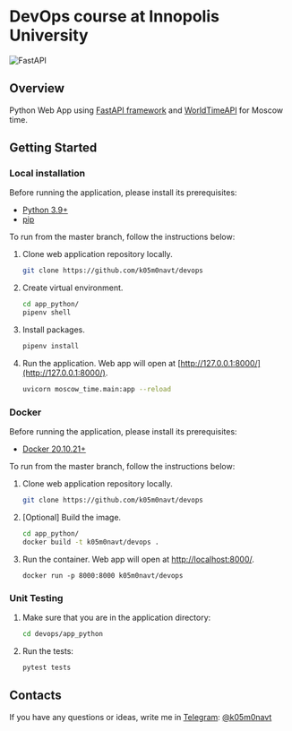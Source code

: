 # DevOps course at Innopolis University

![FastAPI](https://img.shields.io/badge/FastAPI-005571?style=for-the-badge&logo=fastapi)

## Overview

Python Web App using [FastAPI framework](https://fastapi.tiangolo.com) and [WorldTimeAPI](http://worldtimeapi.org) for Moscow time.

## Getting Started

### Local installation

Before running the application, please install its prerequisites:

- [Python 3.9+](https://www.python.org/downloads/)
- [pip](https://pip.pypa.io/en/stable/installation/)

To run from the master branch, follow the instructions below:

1. Clone web application repository locally.
   ```bash
   git clone https://github.com/k05m0navt/devops
   ```
2. Create virtual environment.
   ```bash
   cd app_python/
   pipenv shell
   ```
3. Install packages.
   ```bash
   pipenv install
   ```
4. Run the application. Web app will open at [http://127.0.0.1:8000/](http://127.0.0.1:8000/).

   ```bash
   uvicorn moscow_time.main:app --reload
   ```

### Docker

Before running the application, please install its prerequisites:

- [Docker 20.10.21+](https://docs.docker.com/get-docker/)

To run from the master branch, follow the instructions below:

1. Clone web application repository locally.
   ```bash
   git clone https://github.com/k05m0navt/devops
   ```
2. [Optional] Build the image.
   ```bash
   cd app_python/
   docker build -t k05m0navt/devops .
   ```
3. Run the container. Web app will open at [http://localhost:8000/](http://localhost:8000/).
   ```
   docker run -p 8000:8000 k05m0navt/devops
   ```

### Unit Testing

1. Make sure that you are in the application directory:
   ```bash
   cd devops/app_python
   ```
2. Run the tests:
   ```bash
   pytest tests
   ```

## Contacts

If you have any questions or ideas, write me in [Telegram](https://telegram.org): [@k05m0navt](https://t.me/k05m0navt/)
